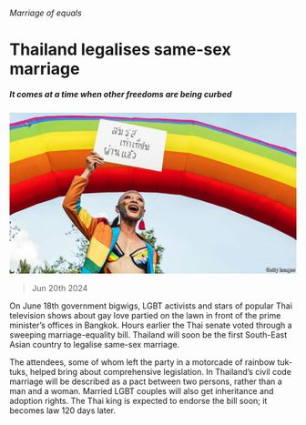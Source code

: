 ###### Marriage of equals

# Thailand legalises same-sex marriage 

##### It comes at a time when other freedoms are being curbed 

![image](images/20240622_ASP003.jpg) 

> Jun 20th 2024 

On June 18th government bigwigs, LGBT activists and stars of popular Thai television shows about gay love partied on the lawn in front of the prime minister’s offices in Bangkok. Hours earlier the Thai senate voted through a sweeping marriage-equality bill. Thailand will soon be the first South-East Asian country to legalise same-sex marriage.

The attendees, some of whom left the party in a motorcade of rainbow tuk-tuks, helped bring about comprehensive legislation. In Thailand’s civil code marriage will be described as a pact between two persons, rather than a man and a woman. Married LGBT couples will also get inheritance and adoption rights. The Thai king is expected to endorse the bill soon; it becomes law 120 days later.

